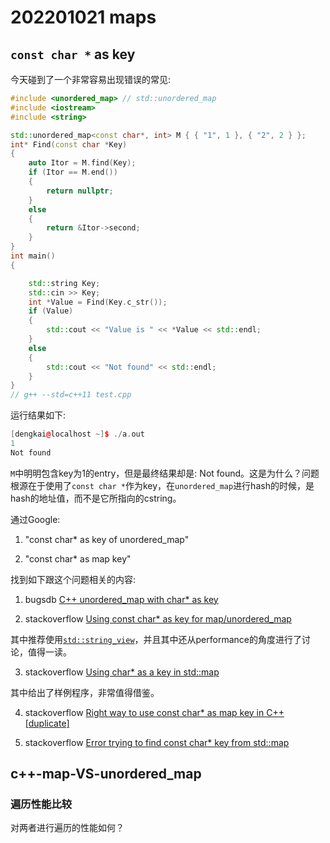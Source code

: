 # 202201021 maps

## `const char *` as key

今天碰到了一个非常容易出现错误的常见:

```C++
#include <unordered_map> // std::unordered_map
#include <iostream>
#include <string>

std::unordered_map<const char*, int> M { { "1", 1 }, { "2", 2 } };
int* Find(const char *Key)
{
	auto Itor = M.find(Key);
	if (Itor == M.end())
	{
		return nullptr;
	}
	else
	{
		return &Itor->second;
	}
}
int main()
{

	std::string Key;
	std::cin >> Key;
	int *Value = Find(Key.c_str());
	if (Value)
	{
		std::cout << "Value is " << *Value << std::endl;
	}
	else
	{
		std::cout << "Not found" << std::endl;
	}
}
// g++ --std=c++11 test.cpp

```

运行结果如下:

```C++
[dengkai@localhost ~]$ ./a.out 
1
Not found
```

`M`中明明包含key为1的entry，但是最终结果却是: Not found。这是为什么？问题根源在于使用了`const char *`作为key，在`unordered_map`进行hash的时候，是hash的地址值，而不是它所指向的cstring。

通过Google:

1) "const char* as key of unordered_map"

2) "const char* as map key"



找到如下跟这个问题相关的内容:

1) bugsdb [C++ unordered_map with char* as key](https://bugsdb.com/_en/debug/272c82a107ca800554a208494707cc6e)

2) stackoverflow [Using const char* as key for map/unordered_map](https://stackoverflow.com/questions/50608392/using-const-char-as-key-for-map-unordered-map)

其中推荐使用[`std::string_view`](https://en.cppreference.com/w/cpp/string/basic_string_view)，并且其中还从performance的角度进行了讨论，值得一读。

3) stackoverflow [Using char* as a key in std::map](https://stackoverflow.com/questions/4157687/using-char-as-a-key-in-stdmap)

其中给出了样例程序，非常值得借鉴。

4) stackoverflow [Right way to use const char* as map key in C++ [duplicate]](https://stackoverflow.com/questions/24781160/right-way-to-use-const-char-as-map-key-in-c)

5) stackoverflow [Error trying to find const char* key from std::map](https://stackoverflow.com/questions/24398824/error-trying-to-find-const-char-key-from-stdmap)



## c++-map-VS-unordered_map

### 遍历性能比较

对两者进行遍历的性能如何？
